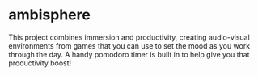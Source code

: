 # ambisphere
This project combines immersion and productivity, creating audio-visual environments from games that you can use to set the mood as you work through the day. A handy pomodoro timer is built in to help give you that productivity boost!
